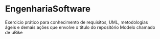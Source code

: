 # EngenhariaSoftware
 Exercicio prático para conhecimento de requisitos, UML, metodologias ágeis e demais ações que envolve o titulo do repositório 
 Modelo chamado de uBike
